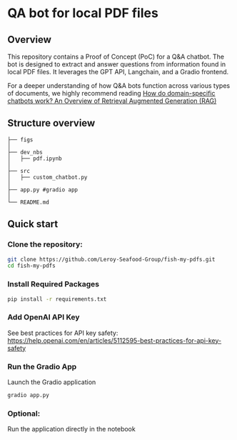 # QA bot for local PDF files 
## Overview
This repository contains a Proof of Concept (PoC) for a Q&A chatbot. The bot is designed to extract and answer questions from information found in local PDF files. It leverages the GPT API, Langchain, and a Gradio frontend.

For a deeper understanding of how Q&A bots function across various types of documents, we highly recommend reading [How do domain-specific chatbots work? An Overview of Retrieval Augmented Generation (RAG)](https://scriv.ai/guides/retrieval-augmented-generation-overview/)

## Structure overview
```
├── figs
│
├── dev_nbs            
│   ├── pdf.ipynb
│
├── src                  
│   ├── custom_chatbot.py
│
├── app.py #gradio app                         
│
└── README.md
```        

## Quick start
### Clone the repository:
```bash
git clone https://github.com/Leroy-Seafood-Group/fish-my-pdfs.git
cd fish-my-pdfs
```

### Install Required Packages
```bash
pip install -r requirements.txt
```

### Add OpenAI API Key
See best practices for API key safety: https://help.openai.com/en/articles/5112595-best-practices-for-api-key-safety

### Run the Gradio App
Launch the Gradio application
```bash
gradio app.py
```

### Optional: 
Run the application directly in the notebook
